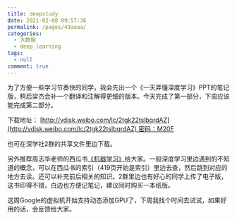 ```yaml
---
title: deepstudy
date: 2021-02-08 09:57:36
permalink: /pages/43aaaa/
categories: 
  - 大数据
  - deep_learning
tags: 
  - null
comment: true
---
```

为了方便一些学习节奏快的同学，我会先出一个《一天弄懂深度学习》PPT的笔记版，稍后梁杰会补一个翻译和注解得更细的版本。今天完成了第一部分，下周应该能完成第二部分。

下载地址： [http://vdisk.weibo.com/lc/2tgk22tslbqrdAZ](http://vdisk.weibo.com/lc/2tgk22tslbqrdAZ) 密码：M20F

也可在深学社2群的共享文件里边下载。

另外推荐周志华老师的西瓜书[《机器学习》](https://www.amazon.cn/dp/B01ARKEV1G/)给大家。一般深度学习里边遇到的不知道的概念，可以在西瓜书的索引（419页开始是索引）里边去查，然后跳到对应的地方去读。还可以补充前后相关的知识。2群里边也有好心的同学上传了电子版，这书印得不错，白边也方便记笔记，建议同时购买一本纸版。

这周Google的虚拟机开始支持动态添加GPU了，下周我找个时间去试试，如果好用的话，会反馈给大家。